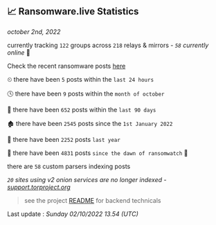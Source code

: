 
## 📈 Ransomware.live Statistics
_october 2nd, 2022_

currently tracking `122` groups across `218` relays & mirrors - _`58` currently online_ 📡

Check the recent ransomware posts [here](https://www.ransomware.live/#/recentposts)


⏲ there have been `5` posts within the `last 24 hours`

🕓 there have been `9` posts within the `month of october`

📅 there have been `652` posts within the `last 90 days`

🏚 there have been `2545` posts since the `1st January 2022`

🚀 there have been `2252` posts `last year`

🦕 there have been `4831` posts `since the dawn of ransomwatch` 🐣

there are `58` custom parsers indexing posts

_`20` sites using v2 onion services are no longer indexed - [support.torproject.org](https://support.torproject.org/onionservices/v2-deprecation/)_

> see the project [README](https://github.com/jmousqueton/ransomwatch#readme) for backend technicals



Last update : _Sunday 02/10/2022 13.54 (UTC)_

